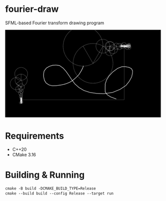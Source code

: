 # fourier-draw

SFML-based Fourier transform drawing program

![fourier-draw](docs/fourier-draw.png)

# Requirements
 * C++20
 * CMake 3.16

# Building & Running

```
cmake -B build -DCMAKE_BUILD_TYPE=Release
cmake --build build --config Release --target run
```
